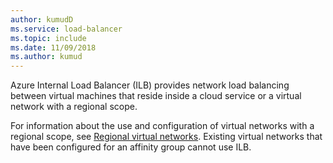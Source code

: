 ```yaml
---
author: kumudD
ms.service: load-balancer
ms.topic: include
ms.date: 11/09/2018	
ms.author: kumud
---
```

Azure Internal Load Balancer (ILB) provides network load balancing between virtual machines that reside inside a cloud service or a virtual network with a regional scope.

For information about the use and configuration of virtual networks with a regional scope, see [Regional virtual networks](/previous-versions/azure/virtual-network/virtual-networks-migrate-to-regional-vnet). Existing virtual networks that have been configured for an affinity group cannot use ILB.